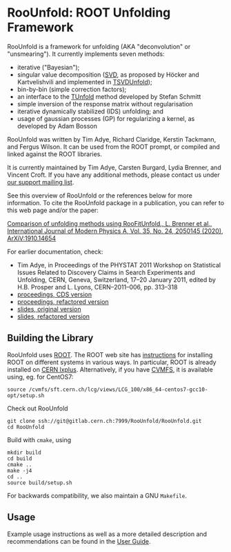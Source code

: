 RooUnfold: ROOT Unfolding Framework
===

RooUnfold is a framework for unfolding (AKA "deconvolution" or
"unsmearing"). It currently implements seven methods:

  - iterative ("Bayesian");
  - singular value decomposition ([SVD](https://arxiv.org/abs/hep-ph/9509307), as proposed by Höcker and Kartvelishvili and implemented in [TSVDUnfold](https://root.cern.ch/doc/master/classTSVDUnfold.html));
  - bin-by-bin (simple correction factors);
  - an interface to the [TUnfold](https://root.cern.ch/doc/master/classTUnfold.html) method developed by Stefan Schmitt
  - simple inversion of the response matrix without regularisation
  - iterative dynamically stabilized (IDS) unfolding; and
  - usage of gaussian processes (GP) for regularizing a kernel, as developed by Adam Bosson

RooUnfold was written by Tim Adye, Richard Claridge, Kerstin Tackmann,
and Fergus Wilson. It can be used from the ROOT prompt, or compiled and linked
against the ROOT libraries.

It is currently maintained by Tim Adye, Carsten Burgard, Lydia
Brenner, and Vincent Croft. If you have any additional methods, please
contact us under [our support mailing
list](mailto:roounfold-support@cern.ch).

See this overview of RooUnfold or the references below for more
information. To cite the RooUnfold package in a publication, you can
refer to this web page and/or the paper:

[Comparison of unfolding methods using RooFitUnfold., L. Brenner et al., International Journal of Modern Physics A, Vol. 35, No. 24, 2050145 (2020)](https://doi.org/10.1142/S0217751X20501456), [ArXiV:1910.14654](https://arxiv.org/abs/1910.14654)

For earlier documentation, check:

  - Tim Adye, in Proceedings of the PHYSTAT 2011 Workshop on
    Statistical Issues Related to Discovery Claims in Search
    Experiments and Unfolding, CERN, Geneva, Switzerland, 17–20
    January 2011, edited by H.B. Prosper and L. Lyons, CERN–2011–006,
    pp. 313–318
  - [proceedings, CDS version](https://cdsweb.cern.ch/record/1306523)
  - [proceedings, refactored version](https://roounfold.web.cern.ch/phystat2011_adye.pdf)
  - [slides, original version](https://indico.cern.ch/event/107747/contributions/32673/)
  - [slides, refactored version](https://roounfold.web.cern.ch/adye_tim.pdf)

Building the Library
---

RooUnfold uses [ROOT](https://root.cern.ch/). The ROOT web site has [instructions](https://root.cern/install/)
for installing ROOT on different systems in various ways.
In particular, ROOT is already installed on [CERN lxplus](https://lxplusdoc.web.cern.ch/). Alternatively, if you have [CVMFS](https://cernvm.cern.ch/fs/), it is available using, eg. for CentOS7:
```
source /cvmfs/sft.cern.ch/lcg/views/LCG_100/x86_64-centos7-gcc10-opt/setup.sh
```

Check out RooUnfold

    git clone ssh://git@gitlab.cern.ch:7999/RooUnfold/RooUnfold.git
    cd RooUnfold

Build with `cmake`, using

    mkdir build
    cd build
    cmake ..
    make -j4
    cd ..
    source build/setup.sh

For backwards compatibility, we also maintain a GNU `Makefile`.

Usage
---

Example usage instructions as well as a more detailed description and
recommendations can be found in the [User Guide](https://gitlab.cern.ch/RooUnfold/documentation/-/blob/master/RooUnfold_recommendations.pdf).